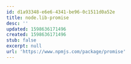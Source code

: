 ```yaml
---
id: d1a93348-e6e6-4341-be96-0c1511d0a52e
title: node.lib-promise
desc: ''
updated: 1598636171496
created: 1598636171496
stub: false
excerpt: null
url: 'https://www.npmjs.com/package/promise'
---
```




